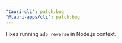 ```yaml
---
"tauri-cli": patch:bug
"@tauri-apps/cli": patch:bug
---
```


Fixes running `adb reverse` in Node.js context.
